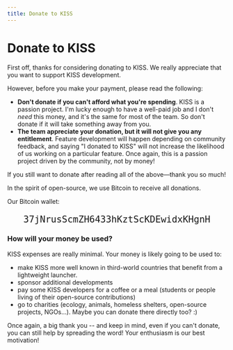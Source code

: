 ```yaml
---
title: Donate to KISS
---
```


# Donate to KISS

First off, thanks for considering donating to KISS.
We really appreciate that you want to support KISS development.

However, before you make your payment, please read the following:

* **Don't donate if you can't afford what you're spending**. KISS is a passion project. I'm lucky enough to have a well-paid job and I don't *need* this money, and it's the same for most of the team. So don't donate if it will take something away from you.
* **The team appreciate your donation, but it will not give you any entitlement**. Feature development will happen depending on community feedback, and saying "I donated to KISS" will not increase the likelihood of us working on a particular feature. Once again, this is a passion project driven by the community, not by money!

If you still want to donate after reading all of the above&mdash;thank you so much!

In the spirit of open-source, we use Bitcoin to receive all donations.

Our Bitcoin wallet:

<p style="text-align:center; font-size: 1.5em"><tt>37jNrusScmZH6433hKztScKDEwidxKHgnH</tt></p>

### How will your money be used?
KISS expenses are really minimal. Your money is likely going to be used to:

* make KISS more well known in third-world countries that benefit from a lightweight launcher.
* sponsor additional developments
* pay some KISS developers for a coffee or a meal (students or people living of their open-source contributions)
* go to charities (ecology, animals, homeless shelters, open-source projects, NGOs...). Maybe you can donate there directly too? :)

Once again, a big thank you -- and keep in mind, even if you can't donate, you can still help by spreading the word! Your enthusiasm is our best motivation!
